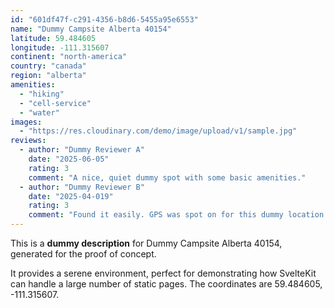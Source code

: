 ```yaml
---
id: "601df47f-c291-4356-b8d6-5455a95e6553"
name: "Dummy Campsite Alberta 40154"
latitude: 59.484605
longitude: -111.315607
continent: "north-america"
country: "canada"
region: "alberta"
amenities:
  - "hiking"
  - "cell-service"
  - "water"
images:
  - "https://res.cloudinary.com/demo/image/upload/v1/sample.jpg"
reviews:
  - author: "Dummy Reviewer A"
    date: "2025-06-05"
    rating: 3
    comment: "A nice, quiet dummy spot with some basic amenities."
  - author: "Dummy Reviewer B"
    date: "2025-04-019"
    rating: 3
    comment: "Found it easily. GPS was spot on for this dummy location."
---
```


This is a **dummy description** for Dummy Campsite Alberta 40154, generated for the proof of concept.

It provides a serene environment, perfect for demonstrating how SvelteKit can handle a large number of static pages. The coordinates are 59.484605, -111.315607.

